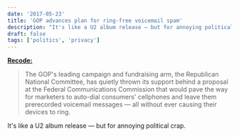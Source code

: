 ```yaml
---
date: '2017-05-23'
title: 'GOP advances plan for ring-free voicemail spam'
description: "It's like a U2 album release — but for annoying political crap."
draft: false
tags: ['politics', 'privacy']
---
```


**[Recode:](https://www.recode.net/2017/5/23/15681158/political-campaign-robocall-ringless-voicemail-without-ringing-cellphone-republican)**

> The GOP's leading campaign and fundraising arm, the Republican National Committee, has quietly thrown its support behind a proposal at the Federal Communications Commission that would pave the way for marketers to auto-dial consumers' cellphones and leave them prerecorded voicemail messages — all without ever causing their devices to ring.<!-- excerpt -->

It's like a U2 album release — but for annoying political crap.
